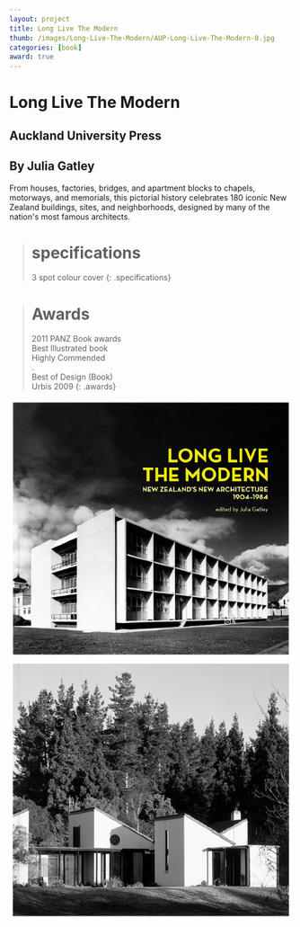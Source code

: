 ```yaml
---
layout: project
title: Long Live The Modern
thumb: /images/Long-Live-The-Modern/AUP-Long-Live-The-Modern-0.jpg
categories: [book]
award: true
---
```


# Long Live The Modern

## Auckland University Press
## By Julia Gatley

From houses, factories, bridges, and apartment blocks to chapels, motorways, and memorials, this pictorial history celebrates 180 iconic New Zealand buildings, sites, and neighborhoods, designed by many of the nation's most famous architects.

> # specifications
> 3 spot colour cover
{: .specifications}

> # Awards
> 2011 PANZ Book awards  
> Best Illustrated book  
> Highly Commended  
> .  
> Best of Design (Book)  
> Urbis 2009 
{: .awards}



![](/images/Long-Live-The-Modern/AUP-Long-Live-The-Modern-1.jpg)
![](/images/Long-Live-The-Modern/AUP-Long-Live-The-Modern-2.jpg)